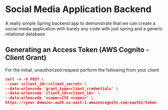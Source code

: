 # Social Media Application Backend
A really simple Spring backend app to demonstrate that we can create a social media application with barely any code with just spring and a generic relational database


## Generating an Access Token (AWS Cognito - Client Grant)

For the initial, unauthorized request perform the following from your client
```json
curl -v -X POST \
--user <client_id>:<client_secret> \
--data-urlencode 'grant_type=client_credentials' \
--data-urlencode 'client_id=<client_id>' \
--data-urlencode 'scope=<CSV scopes>' \
https://<your domain>.auth.us-east-1.amazoncognito.com/oauth2/token
```
